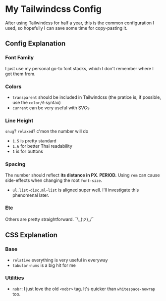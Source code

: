 # My Tailwindcss Config

After using Tailwindcss for half a year, this is the common configuration I used, so hopefully I can save some time for copy-pasting it.

## Config Explanation

### Font Family

I just use my personal go-to font stacks, which I don't remember where I got them from.

### Colors

- `transparent` should be included in Tailwindcss (the pratice is, if possible, use the `color/0` syntax)
- `current` can be very useful with SVGs

### Line Height

`snug`? `relaxed`? c'mon the number will do

- `1.5` is pretty standard
- `1.6` for better Thai readability
- `1` is for buttons

### Spacing

The number should reflect **its distance in PX. PERIOD.** Using `rem` can cause side-effects when changing the root `font-size`.

- `ul.list-disc.ml-list` is aligned super well. I'll investigate this phenomenal later.

### Etc

Others are pretty straightforward. ¯\\\_(ツ)\_/¯

## CSS Explanation

### Base

- `relative` everything is very useful in everyway
- `tabular-nums` is a big hit for me

### Utilities

- `nobr`: I just love the old `<nobr>` tag. It's quicker than `whitespace-nowrap` too.
